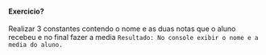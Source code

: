 
#### Exercicio?

Realizar 3 constantes contendo o nome e as duas notas que o aluno recebeu e no final fazer a media
      ```
        Resultado:
          No console exibir o nome e a media do aluno. 
      ```
  
      
  ##### 

 
